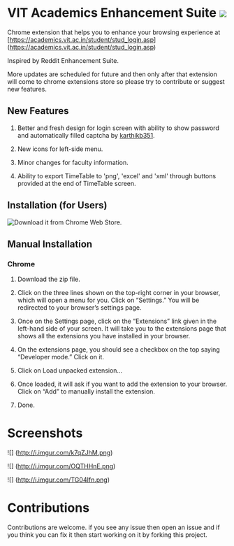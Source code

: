 # VIT Academics Enhancement Suite ![](http://i.imgur.com/BSu8VGu.png)

Chrome extension that helps you to enhance your browsing experience at [https://academics.vit.ac.in/student/stud_login.asp] (https://academics.vit.ac.in/student/stud_login.asp)

Inspired by Reddit Enhancement Suite.

More updates are scheduled for future and then only after that extension will come to chrome extensions store so please try to contribute
or suggest new features.


## New Features
1. Better and fresh design for login screen with ability to show password and automatically filled captcha by [karthikb351](https://github.com/karthikb351/AutoCaptcha-for-VITacademics/).

2. New icons for left-side menu.

3. Minor changes for faculty information.

4. Ability to export TimeTable to 'png', 'excel' and 'xml' through buttons provided at the end of TimeTable screen.

Installation (for Users)
-------------------------

![Download](https://chrome.google.com/webstore/detail/vit-academics-enhancement/fdeagddeencldcpojhlngflmhipgkhbb?hl=en-US&gl=IN) it from Chrome Web Store.

## Manual Installation

### Chrome

1. Download the zip file.

2. Click on the three lines shown on the top-right corner in your browser, which will open a menu for you. Click on “Settings.” You will be redirected to your browser’s settings page.

3. Once on the Settings page, click on the “Extensions” link given in the left-hand side of your screen. It will take you to the extensions page that shows all the extensions you have installed in your browser.

4. On the extensions page, you should see a checkbox on the top saying “Developer mode.” Click on it.

5. Click on Load unpacked extension...

6. Once loaded, it will ask if you want to add the extension to your browser. Click on “Add” to manually install the extension.

7. Done.


# Screenshots

![] (http://i.imgur.com/k7qZJhM.png)

![] (http://i.imgur.com/OQTHHnE.png)

![] (http://i.imgur.com/TG04Ifn.png)

# Contributions

Contributions are welcome. if you see any issue then open an issue and if you think you can fix it then start working on it by forking this project.
